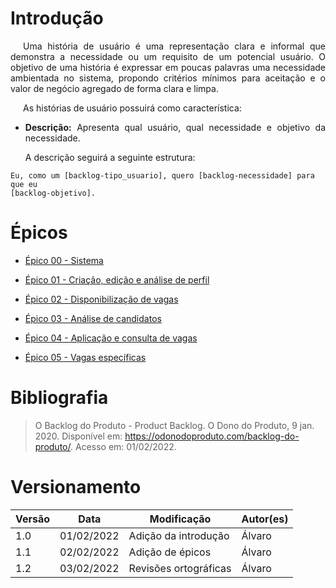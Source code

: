 # Introdução

<p style="text-indent: 20px; text-align: justify">
Uma história de usuário é uma representação clara e informal que demonstra a necessidade ou um requisito
de um potencial usuário. O objetivo de uma história é expressar em poucas palavras uma necessidade ambientada
no sistema, propondo critérios mínimos para aceitação e o valor de negócio agregado de forma clara e limpa.
</p>

<p style="text-indent: 20px; text-align: justify">
As histórias de usuário possuirá como característica:
</p>

<ul>
    <li style="text-align: justify">
        <p><b>Descrição:</b> Apresenta qual usuário, qual necessidade e objetivo da necessidade.</p>
        <p>
        A descrição seguirá a seguinte estrutura:
        </p>
    </li>
</ul>

```
Eu, como um [backlog-tipo_usuario], quero [backlog-necessidade] para que eu 
[backlog-objetivo].
```

# Épicos
- [Épico 00 - Sistema](./Epicos/Epico00.md) <br>

- [Épico 01 - Criação, edição e análise de perfil](./Epicos/Epico01.md) <br>

- [Épico 02 - Disponibilização de vagas](./Epicos/Epico02.md) <br>

- [Épico 03 - Análise de candidatos](./Epicos/Epico03.md) <br>

- [Épico 04 - Aplicação e consulta de vagas](./Epicos/Epico04.md) <br>

- [Épico 05 - Vagas específicas](./Epicos/Epico05.md) <br>

# Bibliografia
> O Backlog do Produto - Product Backlog. O Dono do Produto, 9 jan. 2020. Disponível em: <https://odonodoproduto.com/backlog-do-produto/>. Acesso em: 01/02/2022.
# Versionamento

Versão | Data | Modificação | Autor(es) |
|--|--|--|--|
| 1.0 | 01/02/2022 | Adição da introdução | Álvaro |
| 1.1 | 02/02/2022 | Adição de épicos | Álvaro |
| 1.2 | 03/02/2022 | Revisões ortográficas | Álvaro |